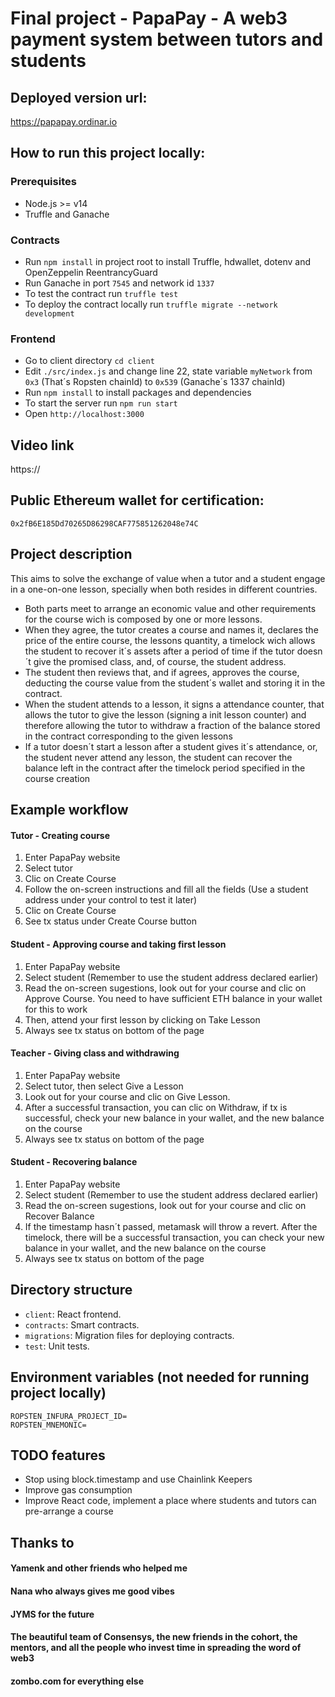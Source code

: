 # Final project - PapaPay - A web3 payment system between tutors and students

## Deployed version url:

https://papapay.ordinar.io

## How to run this project locally:

### Prerequisites

- Node.js >= v14
- Truffle and Ganache

### Contracts

- Run `npm install` in project root to install Truffle, hdwallet, dotenv and OpenZeppelin ReentrancyGuard
- Run Ganache in port `7545` and network id `1337`
- To test the contract run `truffle test`
- To deploy the contract locally run `truffle migrate --network development`

### Frontend

- Go to client directory `cd client`
- Edit `./src/index.js` and change line 22, state variable `myNetwork` from `0x3` (That´s Ropsten chainId) to `0x539` (Ganache´s 1337 chainId)
- Run `npm install` to install packages and dependencies
- To start the server run `npm run start`
- Open `http://localhost:3000`

## Video link

https://

## Public Ethereum wallet for certification:

`0x2fB6E185Dd70265D86298CAF775851262048e74C`

## Project description

This aims to solve the exchange of value when a tutor and a student engage in a one-on-one lesson, specially when both resides in different countries. 
- Both parts meet to arrange an economic value and other requirements for the course wich is composed by one or more lessons. 
- When they agree, the tutor creates a course and names it, declares the price of the entire course, the lessons quantity, a timelock wich allows the student to recover it´s assets after a period of time if the tutor doesn´t give the promised class, and, of course, the student address. 
- The student then reviews that, and if agrees, approves the course, deducting the course value from the student´s wallet and storing it in the contract. 
- When the student attends to a lesson, it signs a attendance counter, that allows the tutor to give the lesson (signing a init lesson counter) and therefore allowing the tutor to withdraw a fraction of the balance stored in the contract corresponding to the given lessons
- If a tutor doesn´t start a lesson after a student gives it´s attendance, or, the student never attend any lesson, the student can recover the balance left in the contract after the timelock period specified in the course creation

## Example workflow

#### Tutor - Creating course
1. Enter PapaPay website
2. Select tutor
3. Clic on Create Course
4. Follow the on-screen instructions and fill all the fields (Use a student address under your control to test it later)
5. Clic on Create Course
6. See tx status under Create Course button

#### Student - Approving course and taking first lesson
1. Enter PapaPay website
2. Select student (Remember to use the student address declared earlier)
3. Read the on-screen sugestions, look out for your course and clic on Approve Course. You need to have sufficient ETH balance in your wallet for this to work
4. Then, attend your first lesson by clicking on Take Lesson
5. Always see tx status on bottom of the page

#### Teacher - Giving class and withdrawing
1. Enter PapaPay website
2. Select tutor, then select Give a Lesson
3. Look out for your course and clic on Give Lesson. 
4. After a successful transaction, you can clic on Withdraw, if tx is successful, check your new balance in your wallet, and the new balance on the course
5. Always see tx status on bottom of the page

#### Student - Recovering balance
1. Enter PapaPay website
2. Select student (Remember to use the student address declared earlier)
3. Read the on-screen sugestions, look out for your course and clic on Recover Balance
4. If the timestamp hasn´t passed, metamask will throw a revert. After the timelock, there will be a successful transaction, you can check your new balance in your wallet, and the new balance on the course
5. Always see tx status on bottom of the page


## Directory structure

- `client`: React frontend.
- `contracts`: Smart contracts.
- `migrations`: Migration files for deploying contracts.
- `test`: Unit tests.

## Environment variables (not needed for running project locally)

```
ROPSTEN_INFURA_PROJECT_ID=
ROPSTEN_MNEMONIC=
```

## TODO features

- Stop using block.timestamp and use Chainlink Keepers
- Improve gas consumption
- Improve React code, implement a place where students and tutors can pre-arrange a course

## Thanks to

#### Yamenk and other friends who helped me
#### Nana who always gives me good vibes
#### JYMS for the future
#### The beautiful team of Consensys, the new friends in the cohort, the mentors, and all the people who invest time in spreading the word of web3
#### zombo.com for everything else